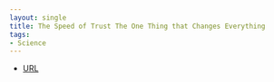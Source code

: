 ```yaml
---
layout: single
title: The Speed of Trust The One Thing that Changes Everything
tags:
- Science
---
```



- [URL](https://www.amazon.com/SPEED-Trust-Thing-Changes-Everything-ebook/dp/B000MGATWG)
